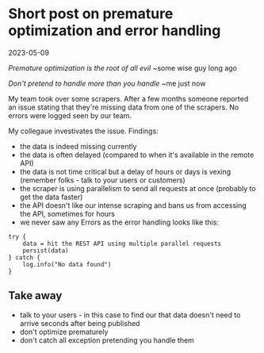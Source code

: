 # Short post on premature optimization and error handling

2023-05-09

*Premature optimization is the root of all evil*
~some wise guy long ago

*Don't pretend to handle more than you handle* ~me just now

My team took over some scrapers. After a few months someone reported an issue stating that they're missing data from one of the scrapers. No errors were logged seen by our team.

My collegaue investivates the issue. Findings:

- the data is indeed missing currently
- the data is often delayed (compared to when it's available in the remote API)
- the data is not time critical but a delay of hours or days is vexing (remember folks - talk to your users or customers)
- the scraper is using parallelism to send all requests at once (probably to get the data faster)
- the API doesn't like our intense scraping and bans us from accessing the API, sometimes for hours
- we never saw any Errors as the error handling looks like this:

```
try {
    data = hit the REST API using multiple parallel requests
    persist(data)
} catch {
    log.info("No data found")
}
```

## Take away

- talk to your users - in this case to find our that data doesn't need to arrive seconds after being published
- don't optimize prematurely
- don't catch all exception pretending you handle them
